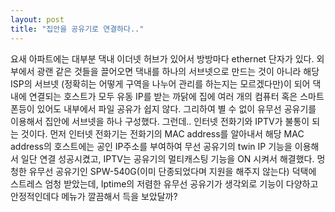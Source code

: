```yaml
---
layout: post
title: "집안을 공유기로 연결하다.."
---
```


요새 아파트에는 대부분 댁내 이더넷 허브가 있어서 방방마다 ethernet 단자가 있다. 
외부에서 광랜 같은 것들을 끌어오면 댁내를 하나의 서브넷으로 만드는 것이 아니라 해당 ISP의 서브넷 (정확히는 어떻게 구역을 나누어 관리를 하는지는 모르겠다만)이 되어 댁내에 연결되는 호스트가 모두 유동 IP를 받는 까닭에 집에 여러 개의 컴퓨터 혹은 스마트폰등이 있어도 내부에서 파일 공유가 쉽지 않다.
그리하여 별 수 없이 유무선 공유기를 이용해서 집안에 서브넷을 하나 구성했다. 그런데..
인터넷 전화기와 IPTV가 불통이 되는 것이다.
먼저 인터넷 전화기는 전화기의 MAC address를 알아내서 해당 MAC address의 호스트에는 공인 IP주소를 부여하여 무선 공유기의 twin IP 기능을 이용해서 일단 연결 성공시켰고, IPTV는 공유기의 멀티캐스팅 기능을 ON 시켜서 해결했다.
멍청한 유무선 공유기인 SPW-540G(이미 단종되었다며 지원을 해주지 않는다) 덕택에 스트레스 엄청 받았는데, Iptime의 저렴한 유무선 공유기가 생각외로 기능이 다양하고 안정적인데다 메뉴가 깔끔해서 득을 보았달까?


